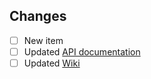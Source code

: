 ## Changes

<!--
 List all the changes made to the code. Add unticked items if some work has to be done
 Remove non applicable items
-->

- [ ] New item
- [ ] Updated [API documentation](https://github.com/ValFraNath/guacamole-api-docs)
- [ ] Updated [Wiki](https://github.com/ValFraNath/glowing-octo-guacamole/wiki)
